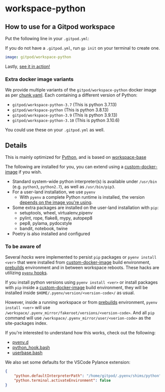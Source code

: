 # workspace-python

## How to use for a Gitpod workspace

Put the following line in your `.gitpod.yml`:

If you do not have a `.gitpod.yml`, run `gp init` on your terminal to create one.

```yaml
image: gitpod/workspace-python
```

Lastly, [see it in action!](https://www.gitpod.io/docs/introduction/learn-gitpod/gitpod-yaml#see-it-in-action)

### Extra docker image variants

We provide multiple variants of the `gitpod/workspace-python` docker image as per [chunk.yaml](./chunk.yaml). Each containing a different version of Python:

- `gitpod/workspace-python-3.7` (This is python 3.7.13)
- `gitpod/workspace-python` (This is python 3.8.13)
- `gitpod/workspace-python-3.9` (This is python 3.9.13)
- `gitpod/workspace-python-3.10` (This is python 3.10.6)

You could use these on your `.gitpod.yml` as well.

## Details

This is mainly optimized for [Python](https://www.python.org/), and is based on [workspace-base](../../base/)

The following are installed for you, you can extend using a [custom-docker-image](https://www.gitpod.io/docs/configure/workspaces/workspace-image#configure-a-custom-dockerfile) if you wish.

- Standard system-wide python interpreter(s) is available under `/usr/bin` (e.g. `python3`, `python2.7`), as well as `/usr/bin/pip3`.
- For a user-land installation, we use `pyenv`
    - With `pyenv` a complete Python runtime is installed, the version [depends on the image you're using](#extra-docker-image-variants).
- Some extra packages are installed on the user-land installation with `pip`:
    - setuptools, wheel, virtualenv,pipenv
    - pylint, rope, flake8, mypy, autopep8
    - pep8, pylama, pydocstyle
    - bandit, notebook, twine
- Poetry is also installed and configured

### To be aware of

Several _hacks_ were implemented to persist `pip` packages or `pyenv install <ver>` that were installed from [custom-docker-image](https://www.gitpod.io/docs/configure/workspaces/workspace-image#configure-a-custom-dockerfile) build environment, [prebuilds](https://www.gitpod.io/docs/configure/projects/prebuilds) environment and in between workspace reboots. These hacks are utilizing [`pyenv` hooks](https://github.com/pyenv/pyenv/wiki/Authoring-plugins#pyenv-hooks).

If you install python versions using `pyenv install <ver>` or install packages with `pip` inside a [custom-docker-image](https://www.gitpod.io/docs/configure/workspaces/workspace-image#configure-a-custom-dockerfile) build environment, they will be installed inside `$HOME/.pyenv/version/<version-code>/` as usual.

However, inside a running workspace or from [prebuilds](https://www.gitpod.io/docs/configure/projects/prebuilds) environment, `pyenv install <ver>` will use `/workspace/.pyenv_mirror/fakeroot/versions/<version-code>`. And all `pip` command will use `/workspace/.pyenv_mirror/user/<verion-code>` as the site-packages index.

If you're interested to understand how this works, check out the following:

- [pyenv.d](./pyenv.d/)
- [python_hook.bash](./python_hook.bash)
- [userbase.bash](./userbase.bash)

We also set some defaults for the VSCode Pylance extension:

```json
{
    "python.defaultInterpreterPath": "/home/gitpod/.pyenv/shims/python",
    "python.terminal.activateEnvironment": false
}
```
